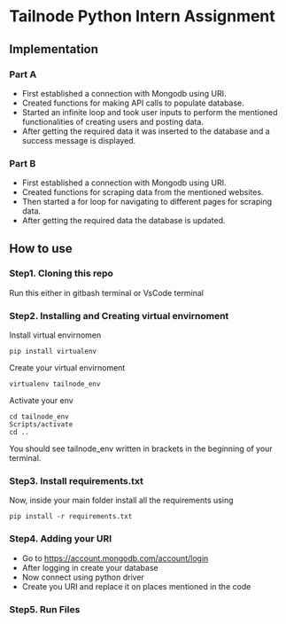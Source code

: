 # Tailnode Python Intern Assignment
## Implementation
### Part A
- First established a connection with Mongodb using URI.
- Created functions for making API calls to populate database.
- Started an infinite loop and took user inputs to perform the mentioned functionalities of creating users and posting data.
- After getting the required data it was inserted to the database and a success message is displayed.

### Part B
- First established a connection with Mongodb using URI.
- Created functions for scraping data from the mentioned websites.
- Then started a for loop for navigating to different pages for scraping data.
- After getting the required data the database is updated.


## How to use
### Step1. Cloning this repo
Run this either in gitbash terminal or VsCode terminal

### Step2. Installing and Creating virtual envirnoment
Install virtual envirnomen
```
pip install virtualenv
```


Create your virtual envirnoment
```
virtualenv tailnode_env 
```

Activate your env
```
cd tailnode_env
Scripts/activate
cd .. 
```

You should see tailnode_env written in brackets in the beginning of your terminal.

### Step3. Install requirements.txt
Now, inside your main folder install all the requirements using
```
pip install -r requirements.txt 
```

### Step4. Adding your URI
- Go to https://account.mongodb.com/account/login <br>
- After logging in create your database<br>
- Now connect using python driver<br>
- Create you URI and replace it on places mentioned in the code


### Step5. Run Files
